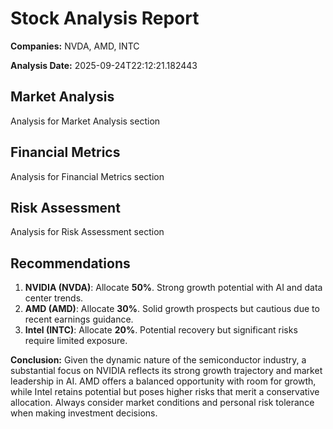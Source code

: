 # Stock Analysis Report

**Companies:** NVDA, AMD, INTC

**Analysis Date:** 2025-09-24T22:12:21.182443

## Market Analysis
Analysis for Market Analysis section

## Financial Metrics
Analysis for Financial Metrics section

## Risk Assessment
Analysis for Risk Assessment section

## Recommendations
1. **NVIDIA (NVDA)**: Allocate **50%**. Strong growth potential with AI and data center trends.
2. **AMD (AMD)**: Allocate **30%**. Solid growth prospects but cautious due to recent earnings guidance.
3. **Intel (INTC)**: Allocate **20%**. Potential recovery but significant risks require limited exposure.

**Conclusion:** Given the dynamic nature of the semiconductor industry, a substantial focus on NVIDIA reflects its strong growth trajectory and market leadership in AI. AMD offers a balanced opportunity with room for growth, while Intel retains potential but poses higher risks that merit a conservative allocation. Always consider market conditions and personal risk tolerance when making investment decisions.